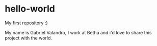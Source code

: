 # hello-world
My first repository :)

My name is Gabriel Valandro, I work at Betha and i'd love to share this project with the world.
